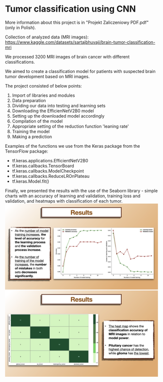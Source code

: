 # Tumor classification using CNN

More information about this project is in "Projekt Zaliczeniowy PDF.pdf" (only in Polish).

Collection of analyzed data (MRI images): https://www.kaggle.com/datasets/sartajbhuvaji/brain-tumor-classification-mri

We processed 3200 MRI images of brain cancer with different classifications.

We aimed to create a classification model for patients with suspected brain tumor development based on MRI images.

The project consisted of below points:
1. Import of libraries and modules
2. Data preparation
3. Dividing our data into testing and learning sets
4. Downloading the EfficienNetV2B0 model
5. Setting up the downloaded model accordingly
6. Compilation of the model
7. Appropriate setting of the reduction function 'leaning rate'
8. Training the model
9. Making a prediction


Examples of the functions we use from the Keras package from the TensorFlow package:

- tf.keras.applications.EfficientNetV2B0 
- tf.keras.callbacks.TensorBoard
- tf.keras.callbacks.ModelCheckpoint
- tf.keras.callbacks.ReduceLROnPlateau
- tf.keras.Model.fit()

Finally, we presented the results with the use of the Seaborn library - simple charts with an accuracy of learning and validation, training loss and validation, and heatmaps with classification of each tumor. 
![](https://github.com/Michello077/tumor-classification-using-CNN/blob/4344f59c1d397dc91127bbef2bf6876a89cf84c7/results/CNN001.png)
![](https://github.com/Michello077/tumor-classification-using-CNN/blob/4344f59c1d397dc91127bbef2bf6876a89cf84c7/results/CNN002.png)
